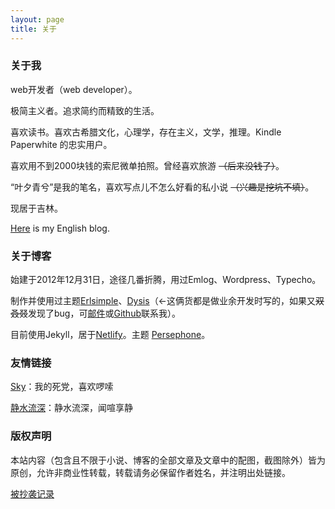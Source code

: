 ```yaml
---
layout: page
title: 关于
---
```


### 关于我

web开发者（web developer）。

极简主义者。追求简约而精致的生活。

喜欢读书。喜欢古希腊文化，心理学，存在主义，文学，推理。Kindle Paperwhite 的忠实用户。

喜欢用不到2000块钱的索尼微单拍照。曾经喜欢旅游 ~~（后来没钱了）~~。

“叶夕青兮”是我的笔名，喜欢写点儿不怎么好看的私小说 ~~（兴趣是挖坑不填）~~。

现居于吉林。

[Here](https://en.erl.im) is my English blog.

### 关于博客

始建于2012年12月31日，途径几番折腾，用过Emlog、Wordpress、Typecho。

制作并使用过主题[Erlsimple](https://github.com/erlzhang/erlsimple)、[Dysis](https://github.com/erlzhang/dysis)（←这俩货都是做业余开发时写的，如果又~~双叒叕~~发现了bug，可[邮件](mailto:zhangshiyu1992@hotmail.com)或[Github](https://github.com/erlzhang)联系我）。

目前使用Jekyll，居于[Netlify](https://www.netlify.com/)。主题 [Persephone](https://github.com/erlzhang/jekyll-theme-persephone)。

### 友情链接

[Sky](https://sky.erl.im/)：我的死党，喜欢啰嗦

[静水流深](https://www.geekboy.org/)：静水流深，闻喧享静

### 版权声明

本站内容（包含且不限于小说、博客的全部文章及文章中的配图，截图除外）皆为原创，允许非商业性转载，转载请务必保留作者姓名，并注明出处链接。

[被抄袭记录](/copies)
